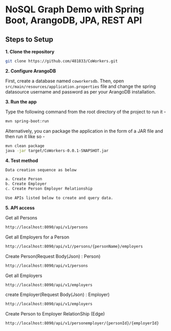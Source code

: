 # NoSQL Graph Demo with Spring Boot, ArangoDB, JPA, REST API


## Steps to Setup

**1. Clone the repository**

```bash
git clone https://github.com/481833/CoWorkers.git
```

**2. Configure ArangoDB**

First, create a database named `coworkersdb`. Then, open `src/main/resources/application.properties` file and change the spring datasource username and password as per your ArangoDB installation.

**3. Run the app**

Type the following command from the root directory of the project to run it -

```bash
mvn spring-boot:run
```

Alternatively, you can package the application in the form of a JAR file and then run it like so -

```bash
mvn clean package
java -jar target/CoWorkers-0.0.1-SNAPSHOT.jar
```

**4. Test method**

```bash
Data creation sequence as below

a. Create Person
b. Create Employer
c. Create Person Employer Relationship

Use APIs listed below to create and query data. 
```

**5. API access**

Get all Persons

```bash
http://localhost:8090/api/v1/persons
```

Get all Employers for a Person

```bash
http://localhost:8090/api/v1//persons/{personName}/employers
```

Create Person(Request Body(Json) : Person)

```bash
http://localhost:8090/api/v1/persons
```

Get all Employers

```bash
http://localhost:8090/api/v1/employers
```

create Employer(Request Body(Json) : Employer)

```bash
http://localhost:8090/api/v1/employers
```

Create Person to Employer RelationShip (Edge)

```bash
http://localhost:8090/api/v1/personemployer/{personId}/{employerId}
```
